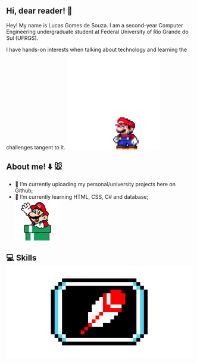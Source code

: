 ## Hi, dear reader! 👋
Hey! My name is Lucas Gomes de Souza. I am a second-year Computer Engineering undergraduate student at Federal University of Rio Grande do Sul (UFRGS).

I have hands-on interests when talking about technology and learning the challenges tangent to it. ![olá](mario.gif) <img src="Downloads/mario.gif" width="1" height="1">

## About me! :arrow_down: :mouse: 
- 🔭 I’m currently uploading my personal/university projects here on Github;     
- 🌱 I’m currently learning HTML, CSS, C# and database;                                  ![sobre](mariodown.gif)

## :computer: Skills ![skills](skills.gif)



